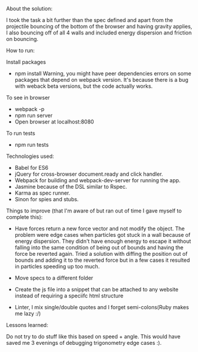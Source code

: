 About the solution:

I took the task a bit further than the spec defined and apart from the projectile bouncing
of the bottom of the browser and having gravity applies, I also bouncing off of all 4 walls and
included energy dispersion and friction on bouncing.

How to run:

Install packages
- npm install
Warning, you might have peer dependencies errors on some packages that depend on webpack version.
It's because there is a bug with weback beta versions, but the code actually works.

To see in browser
- webpack -p
- npm run server
- Open browser at localhost:8080

To run tests
- npm run tests

Technologies used:
- Babel for ES6
- jQuery for cross-browser document.ready and click handler.
- Webpack for building and webpack-dev-server for running the app.
- Jasmine because of the DSL similar to Rspec.
- Karma as spec runner.
- Sinon for spies and stubs.

Things to improve (that I'm aware of but ran out of time I gave myself to complete this):

- Have forces return a new force vector and not modify the object. The problem were edge cases
when particles got stuck in a wall because of energy dispersion. They didn't have enough energy
to escape it without falling into the same condition of being out of bounds and having the force
be reverted again. Tried a solution with diffing the position out of bounds and adding it to the
reverted force but in a few cases it resulted in particles speeding up too much.

- Move specs to a different folder
- Create the js file into a snippet that can be attached to any website instead of
requiring a speciifc html structure
- Linter, I mix single/double quotes and I forget semi-colons(Ruby makes me lazy :/)

Lessons learned:

Do not try to do stuff like this based on speed + angle. This would have saved me 3 evenings of
debugging trigonometry edge cases :).
